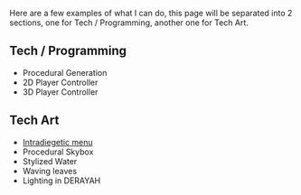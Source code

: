 Here are a few examples of what I can do, this page will be separated into 2 sections, one for Tech / Programming, another one for Tech Art.

## Tech / Programming
- Procedural Generation
- 2D Player Controller
- 3D Player Controller

## Tech Art
- [Intradiegetic menu](Showcases/TechArt/IntradiegeticMenu.md)
- Procedural Skybox
- Stylized Water
- Waving leaves
- Lighting in DERAYAH